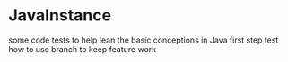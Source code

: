 # JavaInstance
some code tests to help lean the basic conceptions in Java
first step
test how to use branch to keep feature work

